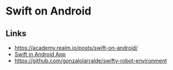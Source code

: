 # Swift on Android

## Links

- https://academy.realm.io/posts/swift-on-android/
- [Swift in Android App](https://medium.com/@ephemer/using-jni-in-swift-to-put-an-app-into-the-android-play-store-732e542a99dd)
- https://github.com/gonzalolarralde/swifty-robot-environment
